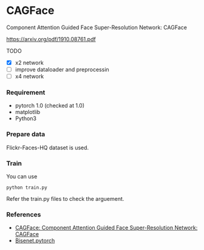 # CAGFace

Component Attention Guided Face Super-Resolution Network: CAGFace

https://arxiv.org/pdf/1910.08761.pdf

TODO
- [x] x2 network
- [ ] improve dataloader and preprocessin
- [ ] x4 network 

### Requirement
* pytorch 1.0 (checked at 1.0) 
* matplotlib
* Python3

### Prepare data 
Flickr-Faces-HQ dataset is used. 

### Train
You can use 
``` 
python train.py 
``` 

Refer the train.py files to check the arguement.

### References
* [CAGFace: Component Attention Guided Face Super-Resolution Network: CAGFace](https://arxiv.org/pdf/1910.08761.pdf)
* [Bisenet.pytorch](https://github.com/CoinCheung/BiSeNet)
